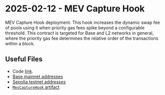 # 2025-02-12 - MEV Capture Hook

MEV Capture Hook deployment. This hook increases the dynamic swap fee of pools using it when priority gas fees spike beyond a configurable threshold.
This contract is targeted for Base and L2 networks in general, where the priority gas fee determines the relative order of the transactions within a block.

## Useful Files

- Code [link](https://github.com/balancer/balancer-v3-monorepo/commit/0c38dc629386c401e3d6094981d7990f2fe0a379).
- [Base mainnet addresses](./output/base.json)
- [Sepolia testnet addresses](./output/sepolia.json)
- [`MevCaptureHook` artifact](./artifact/MevCaptureHook.json)

